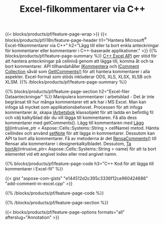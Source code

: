 ﻿---
title: Excel-filkommentarer via C++
url: /sv/cpp/annotation/
description: Lägg till eller ta bort datakommentarer för Excel- och OpenOffice-kalkylblad med C++-biblioteket.
---
{{< blocks/products/pf/feature-page-wrap >}}
{{< blocks/products/pf/i18n/feature-page-header h1="Hantera Microsoft<sup>&reg;</sup> Excel-filkommentarer via C++" h2="Lägg till eller ta bort enkla anteckningar för kommentarer eller kommentarer i C++-baserade applikationer." >}}
{{% blocks/products/pf/feature-page-summary %}}
[C++ Excel API](/cells/cpp/) ger stöd för att hantera anteckningar på cellnivå genom att lägga till, komma åt och ta bort kommentarer. API tillhandahåller [IKommentera](https://reference.aspose.com/cells/cpp/class/aspose.cells.i_comment) och [IComment Collection](https://reference.aspose.com/cells/cpp/class/aspose.cells.i_comment_collection) såväl som [GetIComments()](https://reference.aspose.com/cells/cpp/class/aspose.cells.i_worksheet#ae7cce5f85b7b25a1e5c58df1b613ca5a) för att hantera kommentarer i alla aspekter. Excel-format som stöds inkluderar ODS, XLS, XLSX, XLSB och XLSM.
{{% /blocks/products/pf/feature-page-summary %}}

{{% blocks/products/pf/feature-page-section h2="Excel-filer Dataanteckningar" %}}
Manipulera kommentarer i arbetsblad - Det är inte begränsat till hur många kommentarer ett ark har i MS Excel. Man kan infoga så mycket som applikationsbehovet. Processen för att infoga kommentarer är, skapa [IArbetsbok](https://reference.aspose.com/cells/cpp/class/aspose.cells.i_workbook) klassobjekt för att ladda en befintlig fil och välj kalkylblad där du vill lägga till kommentaren. Få alla dess kommentarer med getComments(). Lägg till kommentaren med [Lägg till](https://reference.aspose.com/cells/cpp/class/aspose.cells.i_comment_collection#a3f014415e292fa15c6220e9727dad384)(intrusive_ptr < Aspose::Cells::Systems::String > cellName) metod. Hämta cellindex och använd [setNote](https://reference.aspose.com/cells/cpp/com.aspose.cells/comment#Note) för att lägga in kommentarer. Dessutom kan API ta bort alla kommentarer. Få av metoderna är det [RensaComments()](https://reference.aspose.com/cells/cpp/class/aspose.cells.i_worksheet#ad4e0ea291ae60fc1b5d815e520edc6c3) till Rensar alla kommentarer i designerkalkylbladet. Dessutom, [Ta bortAt](https://reference.aspose.com/cells/cpp/class/aspose.cells.i_worksheet_collection#addabcc7d7d76874694018fb3ba37b72c)(intrusive_ptr< Aspose::Cells::Systems::String > name) för att ta bort elementet vid ett angivet index eller med angivet namn.

{{% blocks/products/pf/feature-page-code h3="C++ Kod för att lägga till kommentarer i Excel-fil" %}}

{{< gist "aspose-com-gists" "e144512d2c395c3336f12ce960424686" "add-comment-in-excel.cpp" >}}

{{% /blocks/products/pf/feature-page-code %}}

{{% /blocks/products/pf/feature-page-section %}}

{{< blocks/products/pf/feature-page-options formats="all" afterslug="Annotation" >}}